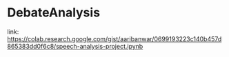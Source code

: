 # DebateAnalysis

link: https://colab.research.google.com/gist/aaribanwar/0699193223c140b457d865383dd0f6c8/speech-analysis-project.ipynb
